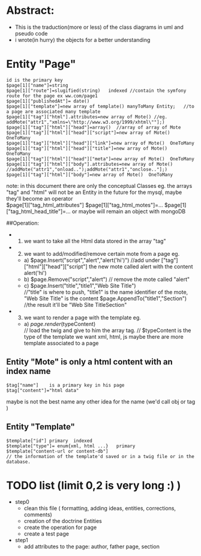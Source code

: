 # Abstract:

* This is the traduction(more or less) of the class diagrams in uml and pseudo code
* i wrote(in hurry) the objects for a better understanding

# Entity "Page"
    id is the primary key
    $page[1]["name"]=string
    $page[1]["route"]=slugified(string)   indexed //contain the symfony route for the page ex ww.com/page1
    $page[1]["publishedAt"]= date()
    $page[1]["template"]=new array of template() manyToMany Entity;   //to a page are associated many template 
    $page[1]["tag"]["html"].attributes=new array of Mote() //eg.  addMote("attr1","xmlns=\"http://www.w3.org/1999/xhtml\""];)
    $page[1]["tag"]["html"]["head"]=array()  //array of array of Mote
    $page[1]["tag"]["html"]["head"]["script"]=new array of Mote()  OneToMany
    $page[1]["tag"]["html"]["head"]["link"]=new array of Mote()  OneToMany
    $page[1]["tag"]["html"]["head"]["title"]=new array of Mote()  OneToMany
    $page[1]["tag"]["html"]["head"]["meta"]=new array of Mote()  OneToMany
    $page[1]["tag"]["html"]["body"].attributes=new array of Mote() //addMote("attr1","onload..");addMote("attr1","onclose.."];)
    $page[1]["tag"]["html"]["body"]=new array of Mote()  OneToMany
  
note: in this document there are only the conceptual Classes
      eg. the arrays "tag" and "html" will not be an Entity in the future for the mysql, maybe they'll become an operator  
	  $page[1]["tag_html_attributes"]
	  $page[1]["tag_html_motes"]=...
	  $page[1]["tag_html_head_title"]=...
      or maybe will remain an object with mongoDB 
 
##Operation:
* 1) we want to take all the Html data stored in the array "tag"
* 2) we want to add/modified/remove certain mote from a page
    eg. 
    * a) $page.Insert("script","alert","alert('hi')") 
          //add under ["tag"]["html"]["head"]["script"] the new mote called alert with the content alert('hi')
    * b) $page.Remove("script","alert") 
          // remove the mote called "alert" 
    * c) $page.Insert("title","title1","Web Site Title")  
          //"title" is where to push, "title1" is the name identifier of the mote, "Web Site Title" is the content
       $page.AppendTo("title1","Section")   
          //the result it'll be  "Web Site TitleSection"
* 3) we want to render a page with the template
    eg. 
    * a) $page.render($typeContent)  
          // load the twig and give to him the array tag.
          // $typeContent is the type of the template we want xml, html, js maybe there are more template associated to a page
		 									
								
## Entity "Mote"  is only a html content with an index name 

    $tag["name"]    is a primary key in his page
    $tag["content"]="html data"
  maybe is not the best name any other idea for the name (we'd call obj or tag ) 
    
## Entity "Template" 
    $template["id"] primary  indexed
    $template["type"]= enum{xml, html ...}   primary  
    $template["content-url or content-db"] 
    // the information of the template'd saved or in a twig file or in the database.   
   
     
   
# TODO list (limit 0,2 is very long :) )
* step0
  * clean this file ( formatting, adding ideas, entities, corrections, comments)
  * creation of the doctrine Entities  
  * create the operation for page
  * create a test page
* step1
  * add attributes to the page: author, father page, section
